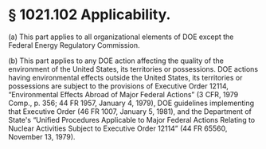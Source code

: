 # § 1021.102   Applicability.

(a) This part applies to all organizational elements of DOE except the Federal Energy Regulatory Commission.


(b) This part applies to any DOE action affecting the quality of the environment of the United States, its territories or possessions. DOE actions having environmental effects outside the United States, its territories or possessions are subject to the provisions of Executive Order 12114, “Environmental Effects Abroad of Major Federal Actions” (3 CFR, 1979 Comp., p. 356; 44 FR 1957, January 4, 1979), DOE guidelines implementing that Executive Order (46 FR 1007, January 5, 1981), and the Department of State's “Unified Procedures Applicable to Major Federal Actions Relating to Nuclear Activities Subject to Executive Order 12114” (44 FR 65560, November 13, 1979).




